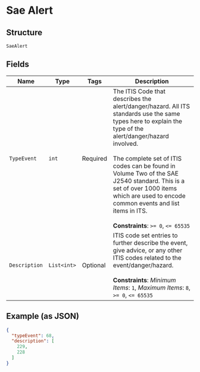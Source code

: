 
# Sae Alert

## Structure

`SaeAlert`

## Fields

| Name | Type | Tags | Description |
|  --- | --- | --- | --- |
| `TypeEvent` | `int` | Required | The ITIS Code that describes the alert/danger/hazard. All ITS standards use the same types here to explain the type of the alert/danger/hazard involved.<br><br>The complete set of ITIS codes can be found in Volume Two of the SAE J2540 standard. This is a set of over 1000 items which are used to encode common events and list items in ITS.<br><br>**Constraints**: `>= 0`, `<= 65535` |
| `Description` | `List<int>` | Optional | ITIS code set entries to further describe the event, give advice, or any other ITIS codes related to the event/danger/hazard.<br><br>**Constraints**: *Minimum Items*: `1`, *Maximum Items*: `8`, `>= 0`, `<= 65535` |

## Example (as JSON)

```json
{
  "typeEvent": 68,
  "description": [
    229,
    228
  ]
}
```

